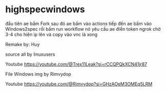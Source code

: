 # highspecwindows
đầu tiên ae bấm Fork
sau đó ae bấm vào actions
tiếp đến ae bấm vào Windows2spec rồi bấm run workflow
nó yêu cầu ae điền token ngrok
chờ 3-4
cho hiện ip lên và copy vào vnc là xong

Remake by: Huy

source all by linuxusers 

Youtube https://youtube.com/@Trex11Leak?si=rCCQPQkXCN41jr87

File Windows img by Rimvydop

Youtube https://youtube.com/@Rimvydop?si=GHzAOeM3OMEq5LRM
